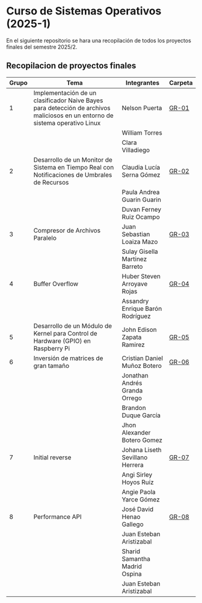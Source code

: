 # Curso de Sistemas Operativos (2025-1)

En el siguiente repositorio se hara una recopilación de todos los proyectos finales del semestre 2025/2. 

## Recopilacion de proyectos finales

|Grupo|Tema|Integrantes|Carpeta|
|---|---|---|---|
|1|Implementación de un clasificador Naive Bayes para detección de archivos maliciosos en un entorno de sistema operativo Linux|Nelson Puerta |[GR-01](GR-01/)|
|||William Torres||
|||Clara Villadiego||
|2|Desarrollo de un Monitor de Sistema en Tiempo Real con Notificaciones de Umbrales de Recursos|Claudia Lucía Serna Gómez|[GR-02](GR-02/)|
|||Paula Andrea Guarin Guarin||
|||Duvan Ferney Ruiz Ocampo||
|3|Compresor de Archivos Paralelo|Juan Sebastian Loaiza Mazo|[GR-03](GR-03/)|
|||Sulay Gisella Martinez Barreto||
|4|Buffer Overflow|Huber Steven Arroyave Rojas|[GR-04](GR-04/)|
|||Assandry Enrique Barón Rodríguez||
|5|Desarrollo de un Módulo de Kernel para Control de Hardware (GPIO) en Raspberry Pi|John Edison Zapata Ramirez|[GR-05](GR-05/)|
|6|Inversión de matrices de gran tamaño|Cristian Daniel Muñoz Botero|[GR-06](GR-06/)|
|||Jonathan Andrés Granda Orrego||
|||Brandon Duque García||
|||Jhon Alexander Botero Gomez||
|7|Initial reverse|Johana Liseth Sevillano Herrera|[GR-07](GR-07/)|
|||Angi Sirley Hoyos Ruíz||
|||Angie Paola Yarce Gómez||
|8|Performance API|José David Henao Gallego|[GR-08](GR-08/)|
|||Juan Esteban Aristizabal||
|||Sharid Samantha Madrid Ospina||
|||Juan Esteban Aristizabal||